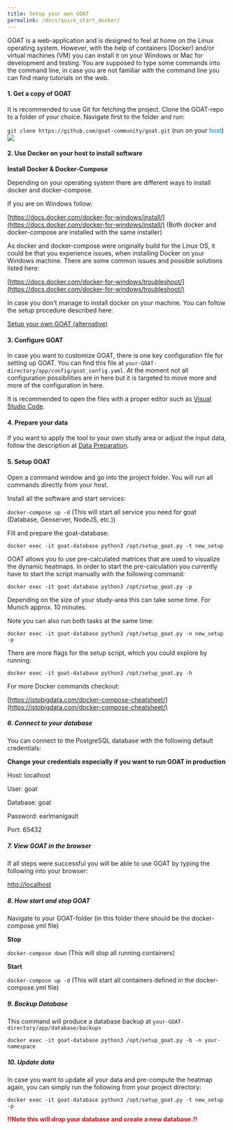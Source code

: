 ```yaml
---
title: Setup your own GOAT
permalink: /docs/quick_start_docker/
---
```



GOAT is a web-application and is designed to feel at home on the Linux operating system. However, with the help of containers (Docker) and/or virtual machines (VM) you can install it on your Windows or Mac for development and testing.
You are supposed to type some commands into the command line, in case you are not familiar with the command line you can find many tutorials on the web. 

#### 1. Get a copy of GOAT

It is recommended to use Git for fetching the project.
Clone the GOAT-repo to a folder of your choice. Navigate first to the folder and run:

`git clone https://github.com/goat-community/goat.git` (run on your <span style="color:#07d">host</span>)
![](/images/docs/technical_documentation/setup/git_clone.png)



#### 2. Use Docker on your host to install software

<b>Install Docker & Docker-Compose</b>

Depending on your operating system there are different ways to install docker and docker-compose.

If you are on Windows follow:

[https://docs.docker.com/docker-for-windows/install/](https://docs.docker.com/docker-for-windows/install/) (Both docker and docker-compose are installed with the same installer)

As docker and docker-compose were originally build for the Linux OS, it could be that you experience issues, when installing Docker on your Windows machine. There are some common issues and possible solutions listed here:

[https://docs.docker.com/docker-for-windows/troubleshoot/](https://docs.docker.com/docker-for-windows/troubleshoot/)

In case you don't manage to install docker on your machine. You can follow the setup procedure described here: 

[Setup your own GOAT (alternative)](../quick_start_vm/)

#### 3. Configure GOAT

In case you want to customize GOAT, there is one key configuration file for setting up GOAT. You can find this file at `your-GOAT-directory/app/config/goat_config.yaml`.
At the moment not all configuration possibilities are in here but it is targeted to move more and more of the configuration in here.

It is recommended to open the files with a proper editor such as [Visual Studio Code](https://code.visualstudio.com/). 
#### 4. Prepare your data

If you want to apply the tool to your own study area or adjust the input data, follow the description at [Data Preparation](../data_preparation/).

#### 5. Setup GOAT

Open a command window and go into the project folder. You will run all commands directly from your host. 

Install all the software and start services:

`docker-compose up -d` (This will start all service you need for goat (Database, Geoserver, NodeJS, etc.))

Fill and prepare the goat-database:

`docker exec -it goat-database python3 /opt/setup_goat.py -t new_setup` 

GOAT allows you to use pre-calculated matrices that are used to visualize the dynamic heatmaps. 
In order to start the pre-calculation you currently have to start the script manually with the following command:

`docker exec -it goat-database python3 /opt/setup_goat.py -p`

Depending on the size of your study-area this can take some time. For Munich approx. 10 minutes.

Note you can also run both tasks at the same time:

`docker exec -it goat-database python3 /opt/setup_goat.py -n new_setup -p` 

There are more flags for the setup script, which you could explore by running:

`docker exec -it goat-database python3 /opt/setup_goat.py -h` 

For more Docker commands checkout:

[https://jstobigdata.com/docker-compose-cheatsheet/](https://jstobigdata.com/docker-compose-cheatsheet/)

##### 6. Connect to your database

You can connect to the PostgreSQL database with the following default credentials: 

**Change your credentials especially if you want to run GOAT in production**

Host: localhost

User: goat

Database: goat

Password: earlmanigault

Port: 65432

##### 7. View GOAT in the browser

If all steps were successful you will be able to use GOAT by typing the following into your browser:

[http://localhost](http://localhost)

##### 8. How start and stop GOAT

Navigate to your GOAT-folder (in this folder there should be the docker-compose.yml file)

<b>Stop</b>

`docker-compose down` (This will stop all running containers)

<b>Start</b>

`docker-compose up -d` (This will start all containers defined in the docker-compose.yml file)

##### 9. Backup Database

This command will produce a database backup at `your-GOAT-directory/app/database/backups`

`docker exec -it goat-database python3 /opt/setup_goat.py -b -n your-namespace`

##### 10. Update data

In case you want to update all your data and pre-compute the heatmap again, you can simply run the following from your project directory:

`docker exec -it goat-database python3 /opt/setup_goat.py -t new_setup -p` 

<b><font color="red">!!Note this will drop your database and create a new database.!!</font><b>
